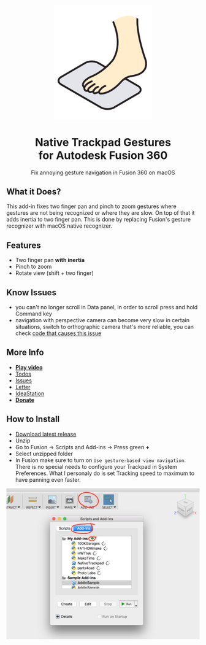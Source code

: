 <div align="center">

<img src="logo.png" width="256"/>

# Native Trackpad Gestures<br/>for Autodesk Fusion 360

Fix annoying gesture navigation in Fusion 360 on macOS

</div>

## What it Does?

This add-in fixes two finger pan and pinch to zoom gestures where gestures are not being recognized or where they are slow. On top of that it adds inertia to two finger pan. This is done by replacing Fusion's gesture recognizer with macOS native recognizer.

## Features

- Two finger pan **with inertia**
- Pinch to zoom
- Rotate view (shift + two finger)

## Know Issues

- you can't no longer scroll in Data panel, in order to scroll press and hold Command key
- navigation with perspective camera can become very slow in certain situations, switch to orthographic camera that's more reliable, you can check [code that causes this issue](https://github.com/pravdomil/Native-Trackpad/blob/563fc1f69e3eb2f6dbee136feb9e3b52e439e907/NativeTrackpad.mm#L56)

## More Info

- [**Play video**](https://www.youtube.com/watch?v=7M2McvpOL90)
- [Todos](https://github.com/pravdomil/Native-Trackpad/search?q=todo)
- [Issues](https://github.com/pravdomil/Native-Trackpad/issues)
- [Letter](https://medium.com/@smenor/an-open-letter-to-the-next-ceo-of-autodesk-310c02dd5607#9844)
- [IdeaStation](https://forums.autodesk.com/t5/ideastation-request-a-feature-or/use-native-trackpad-gesture-recognition-on-macos/idi-p/7018667)
- [**Donate**](https://www.paypal.com/cgi-bin/webscr?cmd=_s-xclick&hosted_button_id=BCL2X3AFQBAP2&item_name=NativeTrackpad%20beer)

## How to Install

- [Download latest release](https://github.com/pravdomil/Native-Trackpad/releases/download/0.12/NativeTrackpad.zip)
- Unzip
- Go to Fusion → Scripts and Add-ins → Press green **+**
- Select unzipped folder
- In Fusion make sure to turn on `Use gesture-based view navigation`. There is no special needs to configure your Trackpad in System Preferences. What I personaly do is set Tracking speed to maximum to have panning even faster.

![manual install](install.png)

